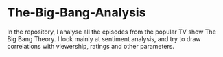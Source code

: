 # The-Big-Bang-Analysis

In the repository, I analyse all the episodes from the popular TV show The Big Bang Theory. I look mainly at sentiment analysis, and try to draw correlations with viewership, ratings and other parameters.

